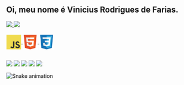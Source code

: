 ## Oi, meu nome é Vinicius Rodrigues de Farias.
 <div>
  <a href="https://github.com/vrFarias">
  <img height="160" src="https://github-readme-stats.vercel.app/api?username=vrFarias"/>
  <img height="160" src="https://github-readme-stats.vercel.app/api/top-langs/?username=vrFarias&layout=compact"/>
</div>
<div style="display: inline_block"><br>
  <img align="center" alt="Rafa-Js" height="40" width="40" src="https://raw.githubusercontent.com/devicons/devicon/master/icons/javascript/javascript-original.svg">
  <img align="center" alt="HTML" height="40" width="40" src="https://raw.githubusercontent.com/devicons/devicon/master/icons/html5/html5-original.svg">
  <img align="center" alt="CSS" height="40" width="40" src="https://raw.githubusercontent.com/devicons/devicon/master/icons/css3/css3-original.svg">
</div>
  
  ##
 
<div> 
  <a href="https://instagram.com/vrrfarias" target="_blank"><img src="https://img.shields.io/badge/-Instagram-%23E4405F?style=for-the-badge&logo=instagram&logoColor=white" target="_blank"></a>
  <a href = "mailto: vulgofariaspessoal@gmail.com"><img src="https://img.shields.io/badge/-Gmail-%23333?style=for-the-badge&logo=gmail&logoColor=white" target="_blank"></a>
  <a href="https://www.linkedin.com/in/vinicius-rodrigues-de-farias-4b0a441a1/" target="_blank"><img src="https://img.shields.io/badge/-LinkedIn-%230077B5?style=for-the-badge&logo=linkedin&logoColor=white" target="_blank"></a>
  <a href="https://app.rocketseat.com.br/me/vrrfarias" target="_blank"><img src="https://img.shields.io/badge/-Rocketseat-blueviolet?style=for-the-badge&logoColor=white&logo=Freelancer" target="_blank"></a>
  <a href = "https://www.behance.net/vrrfarias"><img src="https://img.shields.io/badge/-Behance-blue?style=for-the-badge&logoColor=white&logo=Behance" target="_blank"></a>

 
  ![Snake animation](https://github.com/vrFarias/vrFarias/blob/output/github-contribution-grid-snake.svg)
 
</div>
